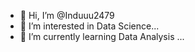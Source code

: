 - 👋 Hi, I’m @Induuu2479
- 👀 I’m interested in Data Science...
- 🌱 I’m currently learning Data Analysis ...
 

<!---
Induuu2479/Induuu2479 is a ✨ special ✨ repository because its `README.md` (this file) appears on your GitHub profile.
You can click the Preview link to take a look at your changes.
--->
